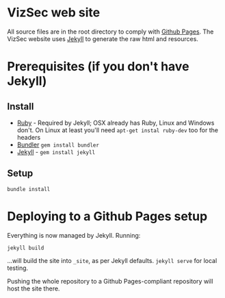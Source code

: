 VizSec web site
===============

All source files are in the root directory to comply with [Github Pages](https://pages.github.com). The VizSec website uses [Jekyll](http://jekyllrb.com) to generate the raw html and resources.

# Prerequisites (if you don't have Jekyll)

## Install

- [Ruby](https://www.ruby-lang.org/en/) - Required by Jekyll; OSX already has Ruby, Linux and Windows don't. On Linux at least you'll need `apt-get instal ruby-dev` too for the headers
- [Bundler](http://bundler.io/#getting-started) `gem install bundler`
- [Jekyll](http://jekyllrb.com) - `gem install jekyll`

## Setup

	bundle install

# Deploying to a Github Pages setup

Everything is now managed by Jekyll. Running: 

	jekyll build

...will build the site into `_site`, as per Jekyll defaults. `jekyll serve` for local testing. 

Pushing the whole repository to a Github Pages-compliant repository will host the site there. 

